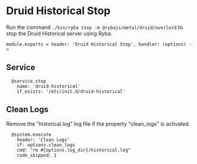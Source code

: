 
# Druid Historical Stop

Run the command `./bin/ryba stop -m @rybajs/metal/druid/overlord` to stop the Druid 
Historical server using Ryba.

    module.exports = header: 'Druid Historical Stop', handler: (options) ->

## Service

      @service.stop
        name: 'druid-historical'
        if_exists: '/etc/init.d/druid-historical'

## Clean Logs

Remove the "historical.log" log file if the property "clean_logs" is
activated.

      @system.execute
        header: 'Clean Logs'
        if: options.clean_logs
        cmd: "rm #{options.log_dir}/historical.log"
        code_skipped: 1

